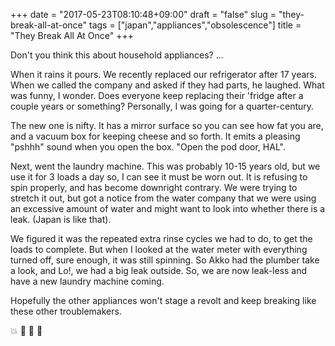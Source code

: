 +++
date = "2017-05-23T08:10:48+09:00"
draft = "false"
slug = "they-break-all-at-once"
tags = ["japan","appliances","obsolescence"]
title = "They Break All At Once"
+++

Don't you think this about household appliances? ...

<!--more-->

When it rains it pours. We recently replaced our refrigerator after 17 years. When we called the company and asked if they had parts, he laughed. What was funny, I wonder. Does everyone keep replacing their 'fridge after a couple years or something? Personally, I was going for a quarter-century. 

The new one is nifty. It has a mirror surface so you can see how fat you are, and a vacuum box for keeping cheese and so forth. It emits a pleasing "pshhh" sound when you open the box. "Open the pod door, HAL". 

Next, went the laundry machine. This was probably 10-15 years old, but we use it for 3 loads a day so, I can see it must be worn out. It is refusing to spin properly, and has become downright contrary. We were trying to stretch it out, but got a notice from the water company that we were using an excessive amount of water and might want to look into whether there is a leak. (Japan is like that). 

We figured it was the repeated extra rinse cycles we had to do, to get the loads to complete. But when I looked at the water meter with everything turned off, sure enough, it was still spinning. So Akko had the plumber take a look, and Lo!, we had a big leak outside. So, we are now leak-less and have a new laundry machine coming. 

Hopefully the other appliances won't stage a revolt and keep breaking like these other troublemakers. 

:boom: :rotating_light: :construction: :wrench: 

